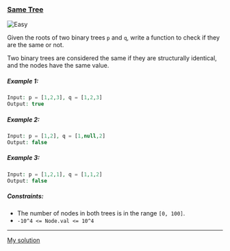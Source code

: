 ### [Same Tree](https://leetcode.com/problems/same-tree/)
![Easy](https://img.shields.io/badge/Easy-26b7a6)

Given the roots of two binary trees `p` and `q`, write a function to check if they are the same or not.

Two binary trees are considered the same if they are structurally identical, and the nodes have the same value.


##### Example 1:

```php
Input: p = [1,2,3], q = [1,2,3]
Output: true
```

##### Example 2:

```php
Input: p = [1,2], q = [1,null,2]
Output: false
```


##### Example 3:

```php
Input: p = [1,2,1], q = [1,1,2]
Output: false
```


##### Constraints:

* The number of nodes in both trees is in the range `[0, 100]`.
* `-10^4 <= Node.val <= 10^4`

---

[My solution](https://leetcode.com/problems/same-tree/submissions/934154525/)
